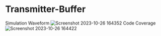 # Transmitter-Buffer
Simulation Waveform
![Screenshot 2023-10-26 164352](https://github.com/Nishanth140403/Transmitter-Buffer/assets/149064483/9c9ca2bd-bd24-4337-9c80-aa8f9ab21812)
Code Coverage
![Screenshot 2023-10-26 164422](https://github.com/Nishanth140403/Transmitter-Buffer/assets/149064483/af85ca34-a879-40ad-ad76-a3e4e01d0648)

